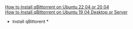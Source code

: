[How to Install qBittorrent on Ubuntu 22 04 or 20 04](https://www.linuxcapable.com/how-to-install-qbittorrent-on-ubuntu-linux/)<br />
[How to Install qBittorrent on Ubuntu 19 04 Desktop or Server](https://www.linuxbabe.com/ubuntu/install-qbittorrent-ubuntu-19-04-desktop-server)<br />

* Install qBittorent
  *
